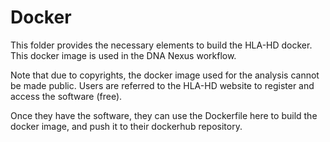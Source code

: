 # Docker

This folder provides the necessary elements to build the HLA-HD docker. This docker image is used in the DNA Nexus workflow.

Note that due to copyrights, the docker image used for the analysis cannot be made public. Users are referred to the HLA-HD website to register and access the software (free).

Once they have the software, they can use the Dockerfile here to build the docker image, and push it to their dockerhub repository.
